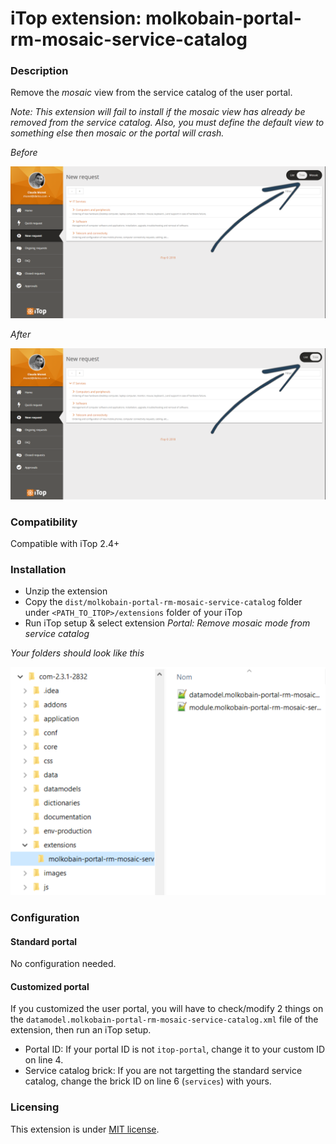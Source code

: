 # iTop extension: molkobain-portal-rm-mosaic-service-catalog

### Description
Remove the *mosaic* view from the service catalog of the user portal.

*Note: This extension will fail to install if the mosaic view has already be removed from the service catalog. Also, you must define the default view to something else then mosaic or the portal will crash.*

*Before*

![Description decoration](https://raw.githubusercontent.com/Molkobain/itop-portal-rm-mosaic-service-catalog/master/docs/mprmsc-service-catalog-before.PNG)

*After*

![Description decoration](https://raw.githubusercontent.com/Molkobain/itop-portal-rm-mosaic-service-catalog/master/docs/mprmsc-service-catalog-after.PNG)

### Compatibility
Compatible with iTop 2.4+

### Installation
* Unzip the extension
* Copy the ``dist/molkobain-portal-rm-mosaic-service-catalog`` folder under ``<PATH_TO_ITOP>/extensions`` folder of your iTop
* Run iTop setup & select extension *Portal: Remove mosaic mode from service catalog*

*Your folders should look like this*

![Extensions folder](https://raw.githubusercontent.com/Molkobain/itop-portal-rm-mosaic-service-catalog/master/docs/mprmsc-install.PNG)

### Configuration
#### Standard portal
No configuration needed.

#### Customized portal
If you customized the user portal, you will have to check/modify 2 things on the ``datamodel.molkobain-portal-rm-mosaic-service-catalog.xml`` file of the extension, then run an iTop setup.
* Portal ID: If your portal ID is not ``itop-portal``, change it to your custom ID on line 4.
* Service catalog brick: If you are not targetting the standard service catalog, change the brick ID on line 6 (``services``) with yours.

### Licensing
This extension is under [MIT license](https://en.wikipedia.org/wiki/MIT_License).
